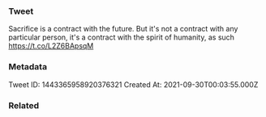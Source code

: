 ### Tweet
Sacrifice is a contract with the future. But it's not a contract with any particular person, it's a contract with the spirit of humanity, as such https://t.co/L2Z6BApsqM

### Metadata
Tweet ID: 1443365958920376321
Created At: 2021-09-30T00:03:55.000Z

### Related

